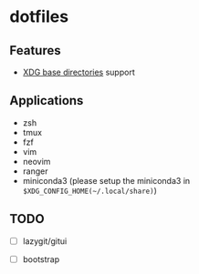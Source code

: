 # dotfiles

## Features
- [XDG base directories](https://specifications.freedesktop.org/basedir-spec/basedir-spec-latest.html) support

## Applications
- zsh
- tmux
- fzf
- vim
- neovim
- ranger
- miniconda3 (please setup the miniconda3 in `$XDG_CONFIG_HOME(~/.local/share)`)

## TODO
- [ ] lazygit/gitui
- [ ] bootstrap

